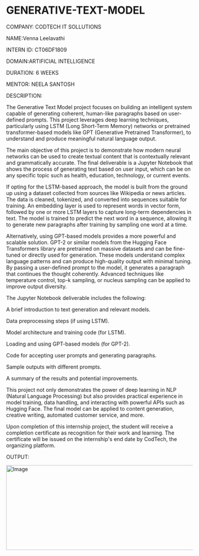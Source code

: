 # GENERATIVE-TEXT-MODEL

COMPANY: CODTECH IT SOLLUTIONS

NAME:Venna Leelavathi

INTERN ID: CT06DF1809

DOMAIN:ARTIFICIAL INTELLIGENCE

DURATION: 6 WEEKS

MENTOR: NEELA SANTOSH

DESCRIPTION:

The Generative Text Model project focuses on building an intelligent system capable of generating coherent, human-like paragraphs based on user-defined prompts. This project leverages deep learning techniques, particularly using LSTM (Long Short-Term Memory) networks or pretrained transformer-based models like GPT (Generative Pretrained Transformer), to understand and produce meaningful natural language output.

The main objective of this project is to demonstrate how modern neural networks can be used to create textual content that is contextually relevant and grammatically accurate. The final deliverable is a Jupyter Notebook that shows the process of generating text based on user input, which can be on any specific topic such as health, education, technology, or current events.

If opting for the LSTM-based approach, the model is built from the ground up using a dataset collected from sources like Wikipedia or news articles. The data is cleaned, tokenized, and converted into sequences suitable for training. An embedding layer is used to represent words in vector form, followed by one or more LSTM layers to capture long-term dependencies in text. The model is trained to predict the next word in a sequence, allowing it to generate new paragraphs after training by sampling one word at a time.

Alternatively, using GPT-based models provides a more powerful and scalable solution. GPT-2 or similar models from the Hugging Face Transformers library are pretrained on massive datasets and can be fine-tuned or directly used for generation. These models understand complex language patterns and can produce high-quality output with minimal tuning. By passing a user-defined prompt to the model, it generates a paragraph that continues the thought coherently. Advanced techniques like temperature control, top-k sampling, or nucleus sampling can be applied to improve output diversity.

The Jupyter Notebook deliverable includes the following:

A brief introduction to text generation and relevant models.

Data preprocessing steps (if using LSTM).

Model architecture and training code (for LSTM).

Loading and using GPT-based models (for GPT-2).

Code for accepting user prompts and generating paragraphs.

Sample outputs with different prompts.

A summary of the results and potential improvements.

This project not only demonstrates the power of deep learning in NLP (Natural Language Processing) but also provides practical experience in model training, data handling, and interacting with powerful APIs such as Hugging Face. The final model can be applied to content generation, creative writing, automated customer service, and more.

Upon completion of this internship project, the student will receive a completion certificate as recognition for their work and learning. The certificate will be issued on the internship's end date by CodTech, the organizing platform.

OUTPUT:

<img width="1075" height="229" alt="Image" src="https://github.com/user-attachments/assets/cc8c81b6-e790-41a2-822e-8bd0d38068c2" />


